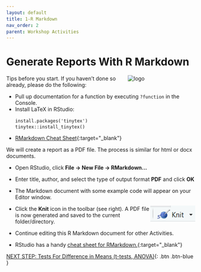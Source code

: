 ```yaml
---
layout: default
title: 1-R Markdown
nav_order: 2
parent: Workshop Activities
---
```


# Generate Reports With R Markdown

<img src="images/act-1/logo.png" alt="logo" style="float:right;width:180px;">

Tips before you start. If you haven’t done so already, please do the following:
-   Pull up documentation for a function by executing `?function` in the Console.
-   Install LaTeX in RStudio:
    ```
    install.packages('tinytex')
    tinytex::install_tinytex()
    ```
-   [RMarkdown Cheat Sheet](https://rstudio.com/wp-content/uploads/2015/02/rmarkdown-cheatsheet.pdf){:target="_blank"}

We will create a report as a PDF file. The process is similar for html or docx documents.
-   Open RStudio, click **File -> New File -> RMarkdown...**
-   Enter title, author, and select the type of output format **PDF** and click **OK**
-   The Markdown document with some example code will appear on your Editor window.

    <img src="images/act-1/icon.png" alt="small icon" style="float:right;width:120px;">

-   Click the **Knit** icon in the toolbar (see right). A PDF file is now generated and saved to the current folder/directory.
-   Continue editing this R Markdown document for other Activities.
-   RStudio has a handy [cheat sheet for RMarkdown.](https://rstudio.com/wp-content/uploads/2015/02/rmarkdown-cheatsheet.pdf){:target="_blank"}

[NEXT STEP: Tests For Difference in Means (t-tests, ANOVA)](act-2.html){: .btn .btn-blue }
